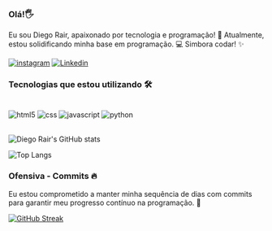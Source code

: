 ### Olá!🖐️ 

Eu sou Diego Rair, apaixonado por tecnologia e programação! 🚀 
Atualmente, estou solidificando minha base em programação. 💻 Simbora codar! ✨

[![instagram](https://img.shields.io/badge/Instagram-E4405F?style=for-the-badge&logo=instagram&logoColor=white)](https://www.instagram.com/diegorair/)
[![Linkedin](https://img.shields.io/badge/LinkedIn-0077B5?style=for-the-badge&logo=linkedin&logoColor=white)](www.linkedin.com/in/diego-rair)



### Tecnologias que estou utilizando 🛠️

<div style="display: inline_block"></br>
    <img align="center" alt="html5" src="https://img.shields.io/badge/HTML-239120?style=for-the-badge&logo=html5&logoColor=white">
    <img align="center" alt="css" src="https://img.shields.io/badge/CSS-239120?&style=for-the-badge&logo=css3&logoColor=white">
    <img align="center" alt="javascript" src="https://img.shields.io/badge/JavaScript-F7DF1E?style=for-the-badge&logo=javascript&logoColor=black">
    <img align="center" alt="python" src="https://img.shields.io/badge/Python-14354C?style=for-the-badge&logo=python&logoColor=white">
</div></br>

![Diego Rair's GitHub stats](https://github-readme-stats.vercel.app/api?username=diego-r-alves&show_icons=true&theme=merko)

![Top Langs](https://github-readme-stats.vercel.app/api/top-langs/?username=diego-r-alves&theme=blue-green&hide_progress=true)



### Ofensiva - Commits 🔥
Eu estou comprometido a manter minha sequência de dias com commits para garantir meu progresso contínuo na programação. 🚀


[![GitHub Streak](https://streak-stats.demolab.com?user=diego-r-alves&theme=dark&locale=pt_BR)](https://git.io/streak-stats)
